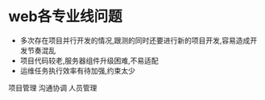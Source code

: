 # web各专业线问题
- 多次存在项目并行开发的情况,跟测的同时还要进行新的项目开发,容易造成开发节奏混乱
- 项目代码较老,服务器组件升级困难,不易适配
- 运维任务执行效率有待加强,约束太少



项目管理
沟通协调
人员管理

